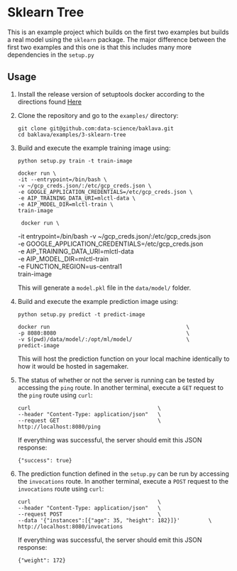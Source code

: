 Sklearn Tree
============

This is an example project which builds on the first two examples but
builds a real model using the `sklearn` package. The major difference
between the first two examples and this one is that this includes many
more dependencies in the `setup.py`

Usage
-----

1. Install the release version of setuptools docker according to the
    directions found [Here](https://github.com/intuit/baklava)

2. Clone the repository and go to the `examples/` directory:

    ```
    git clone git@github.com:data-science/baklava.git
    cd baklava/examples/3-sklearn-tree
    ```

3. Build and execute the example training image using:

    ```
    python setup.py train -t train-image
    ```
    ```
    docker run \
    -it --entrypoint=/bin/bash \
    -v ~/gcp_creds.json/:/etc/gcp_creds.json \
    -e GOOGLE_APPLICATION_CREDENTIALS=/etc/gcp_creds.json \
    -e AIP_TRAINING_DATA_URI=mlctl-data \
    -e AIP_MODEL_DIR=mlctl-train \
    train-image
    ```

        docker run \
    -it entrypoint=/bin/bash
    -v ~/gcp_creds.json/:/etc/gcp_creds.json \
    -e GOOGLE_APPLICATION_CREDENTIALS=/etc/gcp_creds.json \
    -e AIP_TRAINING_DATA_URI=mlctl-data \
    -e AIP_MODEL_DIR=mlctl-train \
    -e FUNCTION_REGION=us-central1 \
    train-image

    This will generate a `model.pkl` file in the `data/model/` folder.

4. Build and execute the example prediction image using:

    ```
    python setup.py predict -t predict-image
    ```
    ```
    docker run                                           \
    -p 8080:8080                                         \
    -v $(pwd)/data/model/:/opt/ml/model/                 \
    predict-image
    ```

    This will host the prediction function on your local machine
    identically to how it would be hosted in sagemaker.

5. The status of whether or not the server is running can be tested by
   accessing the `ping` route. In another terminal, execute a `GET` request
   to the `ping` route using `curl`:

    ```
    curl                                        \
    --header "Content-Type: application/json"   \
    --request GET                               \
    http://localhost:8080/ping
    ```

    If everything was successful, the server should emit this JSON
    response:

    ```
    {"success": true}
    ```

6. The prediction function defined in the `setup.py` can be run by
   accessing the `invocations` route. In another terminal, execute
   a `POST` request to the `invocations` route using `curl`:

    ```
    curl                                        \
    --header "Content-Type: application/json"   \
    --request POST                              \
    --data '{"instances":[{"age": 35, "height": 182}]}'         \
    http://localhost:8080/invocations
    ```

    If everything was successful, the server should emit this JSON
    response:

    ```
    {"weight": 172}
    ```
